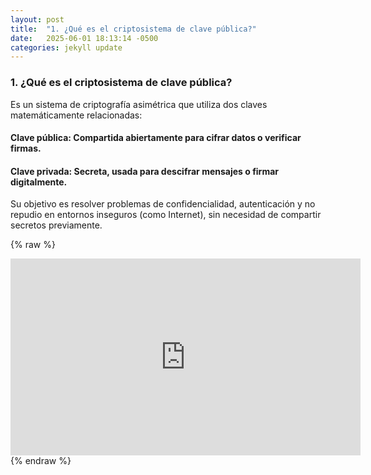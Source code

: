 ```yaml
---
layout: post
title:  "1. ¿Qué es el criptosistema de clave pública?"
date:   2025-06-01 18:13:14 -0500
categories: jekyll update
---
```

### 1. ¿Qué es el criptosistema de clave pública?
Es un sistema de criptografía asimétrica que utiliza dos claves matemáticamente relacionadas:

#### Clave pública: Compartida abiertamente para cifrar datos o verificar firmas.
#### Clave privada: Secreta, usada para descifrar mensajes o firmar digitalmente.

Su objetivo es resolver problemas de confidencialidad, autenticación y no repudio en entornos inseguros (como Internet), sin necesidad de compartir secretos previamente.

{% raw %}
<iframe width="560" height="315" 
src="https://www.youtube.com/embed/watch?v=SIIqLgqRMCo&ab_channel=ContandoBits" 
frameborder="0" 
allow="accelerometer; autoplay; clipboard-write; encrypted-media; gyroscope; picture-in-picture" 
allowfullscreen>
</iframe>
{% endraw %}
